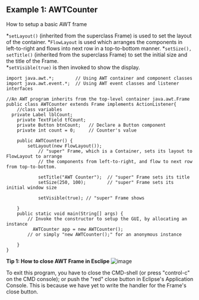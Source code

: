 
## Example 1: AWTCounter

How to setup a basic AWT frame

*`setLayout()` (inherited from the superclass Frame) is used to set the layout of the container. 
*`FlowLayout` is used which arranges the components in left-to-right and flows into next row in a top-to-bottom manner.
*`setSize(), setTitle()` (inherited from the superclass Frame) to set the initial size and the title of the Frame.  
*`setVisible(true)` is then invoked to show the display.

```
import java.awt.*;        // Using AWT container and component classes
import java.awt.event.*;  // Using AWT event classes and listener interfaces

//An AWT program inherits from the top-level container java.awt.Frame
public class AWTCounter extends Frame implements ActionListener{
	//class variables
  private Label lblCount;
	private TextField tfCount;
	private Button btnCount;   // Declare a Button component
	private int count = 0;     // Counter's value
	
	public AWTCounter() {
		setLayout(new FlowLayout());
        	// "super" Frame, which is a Container, sets its layout to FlowLayout to arrange
        	// the components from left-to-right, and flow to next row from top-to-bottom.
	
	    	setTitle("AWT Counter");  // "super" Frame sets its title
	    	setSize(250, 100);        // "super" Frame sets its initial window size
	 
	    	setVisible(true); // "super" Frame shows
	   	     
	}
	public static void main(String[] args) {
		// Invoke the constructor to setup the GUI, by allocating an instance
	      AWTCounter app = new AWTCounter();
	    // or simply "new AWTCounter();" for an anonymous instance

	}
}

```

**Tip 1: How to close AWT Frame in Esclipe**
![image](https://user-images.githubusercontent.com/47073386/58379588-1c8a4d00-7fd8-11e9-8414-53e41424859f.png)

To exit this program, you have to close the CMD-shell (or press "control-c" on the CMD console); or push the "red" close button in Eclipse's Application Console. This is because we have yet to write the handler for the Frame's close button. 
